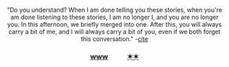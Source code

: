 <!---
Inspiration from Nida Khan's Tutorial: https://www.sitepoint.com/github-profile-readme/
--->

<!--- Header Section --->
<div id="header" align="center">

  <!--- PFP is the original starwalker from Toby Fox's deltarune 
  <img src="https://64.media.tumblr.com/66e6e917aff09353134d6354663e2cd6/9870ac119e3c1274-56/s1280x1920/1b6e27ef27847091890babad5cbb4e6586206a3e.gifv" width="150"/> --->


  <p>"Do you understand? When I am done telling you these stories, when you're am done listening to these stories, I am no longer I, and you are no longer you. In this afternoon, we briefly merged into one. After this, you will always carry a bit of me, and I will always carry a bit of you, even if we both forget this conversation." -<a href="https://www.tiktok.com/@liminalonions/video/7133426603916348718">cite</a></p>

  <h3>
    <a href="https://www.cbannon.com">www</a> &emsp; &emsp;
    <a href="https://www.are.na/christopher-bannon">✶✶</a>
  </h3>

</div>




<!---
Cbannon35/Cbannon35 is a ✨ special ✨ repository because its `README.md` (this file) appears on your GitHub profile.
You can click the Preview link to take a look at your changes.
--->
